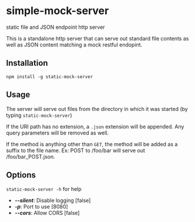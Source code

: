 simple-mock-server
==================

static file and JSON endpoint http server

This is a standalone http server that can serve out standard file contents as well as JSON content matching a mock restful endopint.


Installation
-----------
```
npm install -g static-mock-server
```


Usage
-----------
The server will serve out files from the directory in which it was started (by typing ```static-mock-server```)

If the URI path has no extension, a ```.json``` extension will be appended.  Any query parameters will be removed as well.

If the method is anything other than ```GET```, the method will be added as a suffix to the file name.  Ex: POST to /foo/bar will serve out /foo/bar_POST.json.


Options
-----------
```static-mock-server -h``` for help

* ***--silent***: Disable logging [false]
* ***-p***: Port to use [8080]
* ***--cors***: Allow CORS [false]

